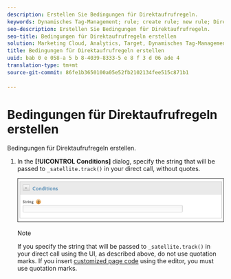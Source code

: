 ```yaml
---
description: Erstellen Sie Bedingungen für Direktaufrufregeln.
keywords: Dynamisches Tag-Management; rule; create rule; new rule; Direktaufrufregel
seo-description: Erstellen Sie Bedingungen für Direktaufrufregeln.
seo-title: Bedingungen für Direktaufrufregeln erstellen
solution: Marketing Cloud, Analytics, Target, Dynamisches Tag-Management
title: Bedingungen für Direktaufrufregeln erstellen
uuid: bab 0 e 058-a 5 b 8-4039-8333-5 e 8 f 3 d 06 ade 4
translation-type: tm+mt
source-git-commit: 86fe1b3650100a05e52fb2102134fee515c871b1

---
```



# Bedingungen für Direktaufrufregeln erstellen

Bedingungen für Direktaufrufregeln erstellen.

1. In the **[!UICONTROL Conditions]** dialog, specify the string that will be passed to `_satellite.track()` in your direct call, without quotes.

   ![](assets/conditions-direct-call.png)

   >[!NOTE]
   >
   >If you specify the string that will be passed to `_satellite.track()` in your direct call using the UI, as described above, do not use quotation marks. If you insert [customized page code](../../../implement/c-implement-with-dtm/c-aa-tool/customize-page-code.md#concept_7D6390823DFE4D29AF9505CCE1A79C3B) using the editor, you must use quotation marks.

